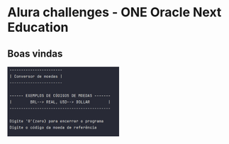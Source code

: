 # Alura challenges - ONE Oracle Next Education


## Boas vindas
<img src="https://github.com/EriqueRocha/conversor-moeda/blob/master/Captura%20de%20tela%202024-04-25%20175743.png" style="width: 50%;">
